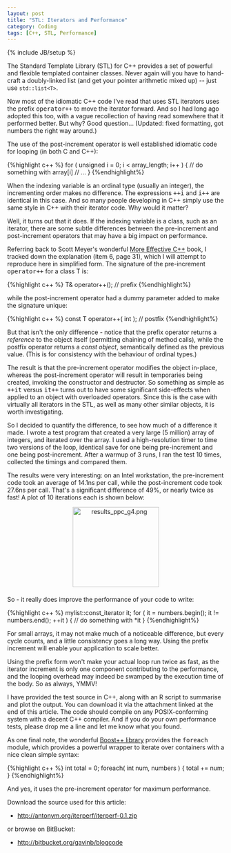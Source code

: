 ```yaml
---
layout: post
title: "STL: Iterators and Performance"
category: Coding
tags: [C++, STL, Performance]
---
```

{% include JB/setup %}

The Standard Template Library (STL) for C++ provides a set of powerful and flexible templated container classes.  Never again will you have to hand-craft a doubly-linked list (and get your pointer arithmetic mixed up) -- just use `std::list<T>`.

Now most of the idiomatic C++ code I've read that uses STL iterators uses the prefix <tt>operator++</tt> to move the iterator forward.  And so I had long ago adopted this too, with a vague recollection of having read somewhere that it performed better.  But why?  Good question... (Updated: fixed formatting, got numbers the right way around.)

The use of the post-increment operator is well established idiomatic code for looping (in both C and C++):

{%highlight c++ %}
for ( unsigned i = 0; i < array_length; i++ )
{
	// do something with array[i]
	// ...
}
{%endhighlight%}

When the indexing variable is an ordinal type (usually an integer), the incrementing order makes no difference.  The expressions <tt>++i</tt> and <tt>i++</tt> are identical in this case.  And so many people developing in C++ simply use the same style in C++ with their iterator code.  Why would it matter?

Well, it turns out that it does.  If the indexing variable is a class, such as an iterator, there are some subtle differences between the pre-increment and post-increment operators that may have a big impact on performance.

Referring back to Scott Meyer's wonderful <a href="http://www.amazon.com/More-Effective-C%2B%2B-Addison-Wesley-Professional/dp/020163371X/ref=pd_bbs_sr_1/002-4241626-5806441?ie=UTF8&s=books&qid=1190249817&sr=8-1">More Effective C++</a> book, I tracked down the explanation (item 6, page 31), which I will attempt to reproduce here in simplified form.  The signature of the pre-increment <tt>operator++</tt> for a class T is:

{%highlight c++ %}
T& operator++(); // prefix
{%endhighlight%}

while the post-increment operator had a dummy parameter added to make the signature unique:

{%highlight c++ %}
const T operator++( int ); // postfix
{%endhighlight%}

But that isn't the only difference - notice that the prefix operator returns a <i>reference</i> to the object itself (permitting chaining of method calls), while the postfix operator returns a <i>const object</i>, semantically defined as the previous value.  (This is for consistency with the behaviour of ordinal types.)

The result is that the pre-increment operator modifies the object in-place, whereas the post-increment operator will result in temporaries being created, invoking the constructor and destructor.  So something as simple as <tt>++it</tt> versus <tt>it++</tt> turns out to have some significant side-effects when applied to an object with overloaded operators.  Since this is the case with virtually all iterators in the STL, as well as many other similar objects, it is worth investigating.

So I decided to quantify the difference, to see how much of a difference it made.  I wrote a test program that created a very large (5 million) array of integers, and iterated over the array.  I used a high-resolution timer to time two versions of the loop, identical save for one being pre-increment and one being post-increment.  After a warmup of 3 runs, I ran the test 10 times, collected the timings and compared them.

The results were very interesting: on an Intel workstation, the pre-increment code took an average of 14.1ns per call, while the post-increment code took 27.6ns per call.  That's a significant difference of 49%, or nearly twice as fast!  A plot of 10 iterations each is shown below:

<img src="http://antonym.org/assets_c/2009/05/results_ppc_g4-thumb-200x185.png" width="200" height="185" alt="results_ppc_g4.png" class="mt-image-center" style="text-align: center; display: block; margin: 0 auto 20px;" />

So - it really does improve the performance of your code to write:

{%highlight c++ %}
mylist::const_iterator it;
for ( it = numbers.begin(); it != numbers.end(); ++it )
{
	// do something with *it
}
{%endhighlight%}

For small arrays, it may not make much of a noticeable difference, but every cycle counts, and a little consistency goes a long way.  Using the prefix increment will enable your application to scale better.

Using the prefix form won't make your actual loop run twice as fast, as the iterator increment is only one component contributing to the performance, and the looping overhead may indeed be swamped by the execution time of the body.  So as always, YMMV!

I have provided the test source in C++, along with an R script to summarise and plot the output.  You can download it via the attachment linked at the end of this article.  The code should compile on any POSIX-conforming system with a decent C++ compiler.  And if you do your own performance tests, please drop me a line and let me know what you found.

As one final note, the wonderful <a href="http://www.boost.org/">Boost++ library</a> provides the <tt>foreach</tt> module, which provides a powerful wrapper to iterate over containers with a nice clean simple syntax:

{%highlight c++ %}
int total = 0;
foreach( int num, numbers )
{
	total += num;
}
{%endhighlight%}

And yes, it uses the pre-increment operator for maximum performance.

Download the source used for this article:

 - http://antonym.org/iterperf/iterperf-0.1.zip

or browse on BitBucket:

 - http://bitbucket.org/gavinb/blogcode
